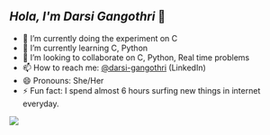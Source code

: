 ## *Hola, I'm Darsi Gangothri* 👋

- 🔭 I’m currently doing the experiment on C
- 🌱 I’m currently learning C, Python
- 👯 I’m looking to collaborate on C, Python, Real time problems
- 📫 How to reach me: [@darsi-gangothri](https://www.linkedin.com/in/darsi-gangothri-7a0607209/) (LinkedIn)
- 😄 Pronouns: She/Her
- ⚡ Fun fact: I spend almost 6 hours surfing new things in internet everyday.
<img src="https://github-readme-stats.vercel.app/api?username=darsigangothri06&&show_icons=true&title_color=ffffff&icon_color=bb2acf&text_color=daf7dc&bg_color=151515">
